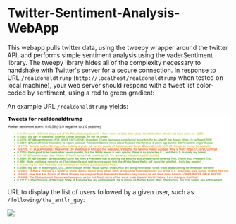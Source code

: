 # Twitter-Sentiment-Analysis-WebApp

This webapp pulls twitter data, using the tweepy wrapper around the twitter API, and performs simple sentiment analysis using the vaderSentiment library. The tweepy library hides all of the complexity necessary to handshake with Twitter's server for a secure connection. In response to URL `/realdonaldtrump` (`http://localhost/realdonaldtrump` when tested on local machine), your web server should respond with a tweet list color-coded by sentiment, using a red to green gradient:

An example URL `/realdonaldtrump` yields:

<img src=imgs/trump-tweets.png width=750>

URL to display the list of users followed by a given user, such as `/following/the_antlr_guy`:

<img src=figures/trump-follows.png width=350>
